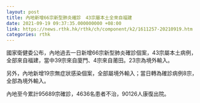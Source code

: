 ```yaml
---
layout: post
title: 內地新增66宗新型肺炎確診　43宗屬本土全來自福建
date: 2021-09-19 09:37:35.000000000 +08:00
link: https://news.rthk.hk/rthk/ch/component/k2/1611257-20210919.htm
categories: rthk
---
```


國家衛健委公布，內地過去一日新增66宗新型肺炎確診個案，43宗屬本土病例，全部來自福建，當中39宗來自廈門、4宗來自莆田。23宗為境外輸入。

另外，內地新增19宗無症狀感染個案，全部屬境外輸入；當日轉為確診病例8宗，全部為境外輸入。

內地至今累計95689宗確診，4636名患者不治，90126人康復出院。
